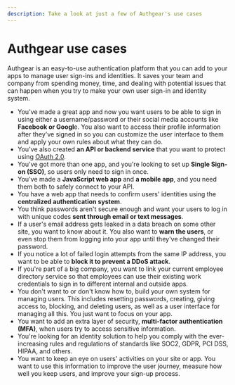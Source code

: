 ```yaml
---
description: Take a look at just a few of Authgear's use cases
---
```


# Authgear use cases

Authgear is an easy-to-use authentication platform that you can add to your apps to manage user sign-ins and identities. It saves your team and company from spending money, time, and dealing with potential issues that can happen when you try to make your own user sign-in and identity system.

* You've made a great app and now you want users to be able to sign in using either a username/password or their social media accounts like **Facebook or Googl**e. You also want to access their profile information after they've signed in so you can customize the user interface to them and apply your own rules about what they can do.
* You've also created **an API or backend service** that you want to protect using [OAuth 2.0](https://tools.ietf.org/html/rfc6749).
* You've got more than one app, and you're looking to set up **Single Sign-on (SSO)**, so users only need to sign in once.
* You've made a **JavaScript web app** and **a mobile app**, and you need them both to safely connect to your API.
* You have a web app that needs to confirm users' identities using the **centralized authentication system**.
* You think passwords aren't secure enough and want your users to log in with unique codes **sent through email or text messages**.
* If a user's email address gets leaked in a data breach on some other site, you want to know about it. You also want to **warn the users**, or even stop them from logging into your app until they've changed their password.
* If you notice a lot of failed login attempts from the same IP address, you want to be able to **block it to prevent a DDoS attack**.
* If you're part of a big company, you want to link your current employee directory service so that employees can use their existing work credentials to sign in to different internal and outside apps.
* You don't want to or don't know how to, build your own system for managing users. This includes resetting passwords, creating, giving access to, blocking, and deleting users, as well as a user interface for managing all this. You just want to focus on your app.
* You want to add an extra layer of security, **multi-factor authentication (MFA)**, when users try to access sensitive information.
* You're looking for an identity solution to help you comply with the ever-increasing rules and regulations of standards like SOC2, GDPR, PCI DSS, HIPAA, and others.
* You want to keep an eye on users' activities on your site or app. You want to use this information to improve the user journey, measure how well you keep users, and improve your sign-up process.
